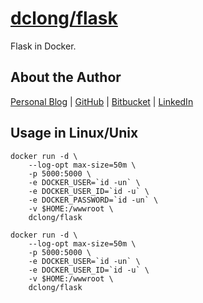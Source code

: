 # [dclong/flask](https://hub.docker.com/r/dclong/flask/)

Flask in Docker. 

## About the Author

[Personal Blog](http://www.legendu.net)   |   [GitHub](https://github.com/dclong)   |   [Bitbucket](https://bitbucket.org/dclong/)   |   [LinkedIn](http://www.linkedin.com/in/ben-chuanlong-du-1239b221/)

## Usage in Linux/Unix

```
docker run -d \
    --log-opt max-size=50m \
    -p 5000:5000 \
    -e DOCKER_USER=`id -un` \
    -e DOCKER_USER_ID=`id -u` \
    -e DOCKER_PASSWORD=`id -un` \
    -v $HOME:/wwwroot \
    dclong/flask
```

```
docker run -d \
    --log-opt max-size=50m \
    -p 5000:5000 \
    -e DOCKER_USER=`id -un` \
    -e DOCKER_USER_ID=`id -u` \
    -v $HOME:/wwwroot \
    dclong/flask
```
